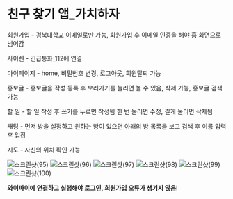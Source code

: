 # 친구 찾기 앱_가치하자

회원가입  - 경북대학교 이메일로만 가능, 회원가입 후 이메일 인증을 해야 홈 화면으로 넘어감

사이렌 - 긴급통화_112에 연결

마이페이지 - home, 비밀번호 변경, 로그아웃, 회원탈퇴 가능

홍보글 - 홍보글을 작성 등록 후 보러가기를 눌리면 볼 수 있음, 삭제 가능, 홍보글 검색가능

할 일 - 할 일 작성 후 쓰기를 누르면 작성됨 한 번 눌리면 수정, 길게 눌리면 삭제됨

채팅 - 먼저 방을 설정하고 원하는 방이 있으면 아래의 방 목록을 보고 검색 후 이름 입력 후 입장

지도 - 자신의 위치 확인 가능


![스크린샷(95)](https://github.com/seo-jy/sw230511/assets/94457804/41722a94-78dd-4767-9daf-6ee0a1b23dcf)
![스크린샷(96)](https://github.com/seo-jy/sw230511/assets/94457804/4864a2b9-4e16-481b-9afb-b5f443d551b5)
![스크린샷(97)](https://github.com/seo-jy/sw230511/assets/94457804/719b7811-e322-49b9-bec5-ecfd78a05908)
![스크린샷(98)](https://github.com/seo-jy/sw230511/assets/94457804/604b7c88-776c-4cf2-9823-6fdff1bb3a3f)
![스크린샷(99)](https://github.com/seo-jy/sw230511/assets/94457804/30208009-56ed-4b83-9ea5-6c988fef6ef4)
![스크린샷(100)](https://github.com/seo-jy/sw230511/assets/94457804/319a6d19-4e32-4ae9-bd3d-7a8c2361b8fb)

**와이파이에 연결하고 실행해야 로그인, 회원가입 오류가 생기지 않음**!

